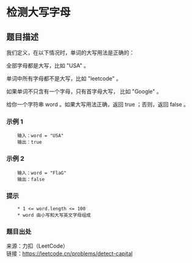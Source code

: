 # 检测大写字母

## 题目描述

我们定义，在以下情况时，单词的大写用法是正确的：

全部字母都是大写，比如 "USA" 。

单词中所有字母都不是大写，比如 "leetcode" 。

如果单词不只含有一个字母，只有首字母大写， 比如 "Google" 。

给你一个字符串 word 。如果大写用法正确，返回 true ；否则，返回 false 。

### 示例 1

```text
    输入：word = "USA"
    输出：true
```

### 示例 2

```text
    输入：word = "FlaG"
    输出：false
```

### 提示

```text
    * 1 <= word.length <= 100
    * word 由小写和大写英文字母组成
```

### 题目出处

来源：力扣（LeetCode）  
链接：<https://leetcode.cn/problems/detect-capital>

